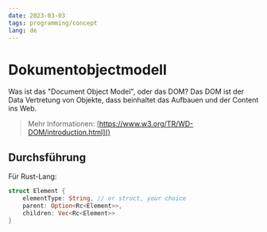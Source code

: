 ```yaml
---
date: 2023-03-03
tags: programming/concept
lang: de
---
```

# Dokumentobjectmodell
Was ist das "Document Object Model", oder das DOM?
Das DOM ist der Data Vertretung von Objekte, dass beinhaltet das Aufbauen und der Content ins Web.

> Mehr Informationen: [https://www.w3.org/TR/WD-DOM/introduction.html]()

## Durchsführung
Für Rust-Lang:
```rust
struct Element {
	elementType: String, // or struct, your choice
	parent: Option<Rc<Element>>,
	children: Vec<Rc<Element>>
}
```